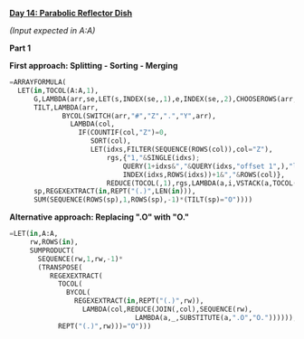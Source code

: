**[Day 14: Parabolic Reflector Dish](https://adventofcode.com/2023/day/14)**

_(Input expected in A:A)_

**Part 1**

**First approach: Splitting - Sorting - Merging**

```py
=ARRAYFORMULA(
  LET(in,TOCOL(A:A,1),
      G,LAMBDA(arr,se,LET(s,INDEX(se,,1),e,INDEX(se,,2),CHOOSEROWS(arr,SEQUENCE(e-s+1,1,s)))),
      TILT,LAMBDA(arr,
             BYCOL(SWITCH(arr,"#","Z",".","Y",arr),
               LAMBDA(col,
                 IF(COUNTIF(col,"Z")=0,
                    SORT(col),
                    LET(idxs,FILTER(SEQUENCE(ROWS(col)),col="Z"),
                        rgs,{"1,"&SINGLE(idxs);
                            QUERY(1+idxs&","&QUERY(idxs,"offset 1",),"limit "&ROWS(idxs)-1);
                            INDEX(idxs,ROWS(idxs))+1&","&ROWS(col)},
                        REDUCE(TOCOL(,1),rgs,LAMBDA(a,i,VSTACK(a,TOCOL(SORT(G(col,SPLIT(i,","))),2))))))))),
      sp,REGEXEXTRACT(in,REPT("(.)",LEN(in))),
      SUM(SEQUENCE(ROWS(sp),1,ROWS(sp),-1)*(TILT(sp)="O"))))
```

**Alternative approach: Replacing ".O" with "O."**

```py
=LET(in,A:A,
     rw,ROWS(in),
     SUMPRODUCT(
       SEQUENCE(rw,1,rw,-1)*
       (TRANSPOSE(
          REGEXEXTRACT(
            TOCOL(
              BYCOL(
                REGEXEXTRACT(in,REPT("(.)",rw)),
                  LAMBDA(col,REDUCE(JOIN(,col),SEQUENCE(rw),
                               LAMBDA(a,_,SUBSTITUTE(a,".O","O.")))))),
            REPT("(.)",rw)))="O")))
```
